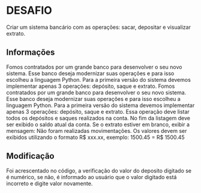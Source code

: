 # DESAFIO
Criar um sistema bancário com as operações: sacar, depositar e visualizar extrato.

## Informações
Fomos contratados por um grande banco para desenvolver o seu novo sistema. Esse banco deseja modernizar suas operações e para isso escolheu a linguagem Python. 
Para a primeira versão do sistema devemos implementar apenas 3 operações: depósito, saque e extrato. Fomos contratados por um grande banco para desenvolver o seu novo sistema.
Esse banco deseja modernizar suas operações e para isso escolheu a linguagem Python. Para a primeira versão do sistema devemos implementar apenas 3 operações: depósito, saque
e extrato. Essa operação deve listar todos os depósitos e saques realizados na conta. No fim da listagem deve ser exibido o saldo atual da conta. Se o extrato estiver em branco,
exibir a mensagem: Não foram realizadas movimentações. Os valores devem ser exibidos utilizando o formato R$ xxx.xx, exemplo: 1500.45 = R$ 1500.45

## Modificação
Foi acrescentado no código, a verificação do valor do deposito digitado se é numérico, se não, é informado ao usuário que o valor digitado está incorreto e digite valor novamente.








